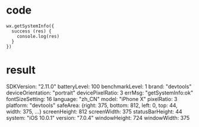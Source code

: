 # code

```
wx.getSystemInfo({
  success (res) {
    console.log(res)
  }
})
```

# result

SDKVersion: "2.11.0"
batteryLevel: 100
benchmarkLevel: 1
brand: "devtools"
deviceOrientation: "portrait"
devicePixelRatio: 3
errMsg: "getSystemInfo:ok"
fontSizeSetting: 16
language: "zh_CN"
model: "iPhone X"
pixelRatio: 3
platform: "devtools"
safeArea: {right: 375, bottom: 812, left: 0, top: 44, width: 375, …}
screenHeight: 812
screenWidth: 375
statusBarHeight: 44
system: "iOS 10.0.1"
version: "7.0.4"
windowHeight: 724
windowWidth: 375
